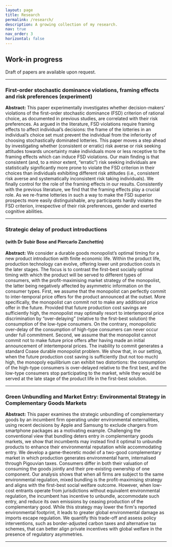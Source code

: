 ```yaml
---
layout: page
title: Research
permalink: /research/
description: A growing collection of my research.
nav: true
nav_order: 3
horizontal: false
---
```


## Work-in progress

Draft of papers are available upon request.

---

### First-order stochastic dominance violations, framing effects and risk preferences (experiment)

**Abstract:** This paper experimentally investigates whether decision-makers’ violations of the first-order stochastic dominance (FSD) criterion of rational choice, as documented in previous studies, are correlated with their risk preferences. As argued in the literature, FSD violations require framing effects to affect individual’s decisions: the frame of the lotteries in an individual’s choice set must prevent the individual from the inferiority of choosing stochastically dominated lotteries. This paper moves a step ahead by investigating whether (consistent or erratic) risk averse or risk seeking attitudes towards uncertainty make individuals more or less receptive to the framing effects which can induce FSD violations. Our main finding is that consistent (and, to a minor extent, “erratic”) risk seeking individuals are statistically significantly more prone to violate the FSD criterion in their choices than individuals exhibiting different risk attitudes (i.e., consistent risk averse and systematically inconsistent risk taking individuals). We finally control for the role of the framing effects in our results. Consistently with the previous literature, we find that the framing effects play a crucial role. As we re-frame lotteries in such a way to make the FSD superior prospects more easily distinguishable, any participants hardly violates the FSD criterion, irrespective of their risk preferences, gender and exerted cognitive abilities.

---

### Strategic delay of product introductions

#### (with Dr Subir Bose and Piercarlo Zanchettin)

**Abstract:** We consider a durable goods monopolist’s optimal timing for a new product introduction with finite economic life. Within the product life, production technology can evolve, offering lower unit production costs in the later stages. The focus is to contrast the first-best socially optimal timing with which the product will be served to different types of consumers, with the profit-maximising market strategy of the monopolist, the latter being negatively affected by asymmetric information on the consumer types. First, we assume that the monopolist can perfectly commit to inter-temporal price offers for the product announced at the outset. More specifically, the monopolist can commit not to make any additional price offer in the future. Provided that future production cost savings are sufficiently high, the monopolist may optimally resort to intertemporal price discrimination by “over-delaying” (relative to the first-best solution) the consumption of the low-type consumers. On the contrary, monopolistic over-delay of the consumption of high-type consumers can never occur under full commitment. Second, we assume that the monopolist cannot commit not to make future price offers after having made an initial announcement of intertemporal prices. The inability to commit generates a standard Coase durable monopolist problem. We show that, in our setting, when the future production cost saving is sufficiently (but not too much) high, the monopoly equilibrium can exhibit two distortions: the consumption of the high-type consumers is over-delayed relative to the first best, and the low-type consumers stop participating to the market, while they would be served at the late stage of the product life in the first-best solution.

---

### Green Unbundling and Market Entry: Environmental Strategy in Complementary Goods Markets

**Abstract:**
This paper examines the strategic unbundling of complementary goods by an incumbent firm operating under environmental externalities, using recent decisions by Apple and Samsung to exclude chargers from smartphone packages as a motivating example. Challenging the conventional view that bundling deters entry in complementary goods markets, we show that incumbents may instead find it optimal to unbundle products to enhance their environmental reputation while accommodating entry. We develop a game-theoretic model of a two-good complementary market in which production generates environmental harm, internalised through Pigouvian taxes. Consumers differ in both their valuation of consuming the goods jointly and their pre-existing ownership of one component. Our analysis shows that when all firms are subject to the same environmental regulation, mixed bundling is the profit-maximising strategy and aligns with the first-best social welfare outcome. However, when low-cost entrants operate from jurisdictions without equivalent environmental regulation, the incumbent has incentive to unbundle, accommodate such entry, and reduce its own emissions by ceasing production of the complementary good. While this strategy may lower the firm's reported environmental footprint, it leads to greater global environmental damage as imports escape regulation. We quantify this trade-off and assess policy interventions, such as border-adjusted carbon taxes and alternative tax schemes, that can better align private incentives with global welfare in the presence of regulatory asymmetries.

---